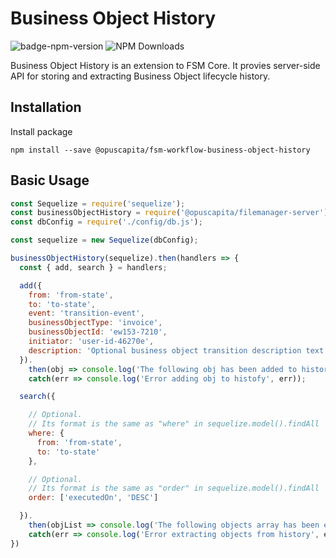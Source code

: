 # Business Object History

![badge-npm-version](https://img.shields.io/npm/v/@opuscapita/fsm-workflow-business-object-history.svg)
![NPM Downloads](https://img.shields.io/npm/dm/@opuscapita/fsm-workflow-business-object-history.svg)

Business Object History is an extension to FSM Core.  It provies server-side API for storing and extracting Business Object lifecycle history.

## Installation

Install package

```
npm install --save @opuscapita/fsm-workflow-business-object-history
```

## Basic Usage

```javascript
const Sequelize = require('sequelize');
const businessObjectHistory = require('@opuscapita/filemanager-server');
const dbConfig = require('./config/db.js');

const sequelize = new Sequelize(dbConfig);

businessObjectHistory(sequelize).then(handlers => {
  const { add, search } = handlers;

  add({
    from: 'from-state',
    to: 'to-state',
    event: 'transition-event',
    businessObjectType: 'invoice',
    businessObjectId: 'ew153-7210',
    initiator: 'user-id-46270e',
    description: 'Optional business object transition description text'
  }).
    then(obj => console.log('The following obj has been added to history', obj)).
    catch(err => console.log('Error adding obj to histofy', err));

  search({

    // Optional.
    // Its format is the same as "where" in sequelize.model().findAll
    where: {
      from: 'from-state',
      to: 'to-state'
    },

    // Optional.
    // Its format is the same as "order" in sequelize.model().findAll
    order: ['executedOn', 'DESC']

  }).
    then(objList => console.log('The following objects array has been extracted from history', objList)).
    catch(err => console.log('Error extracting objects from history', err));
})
```

